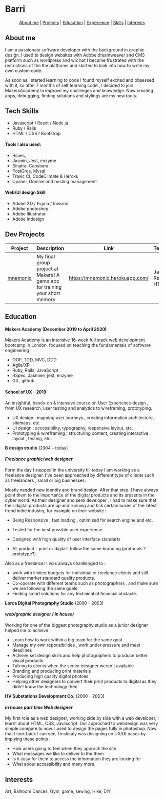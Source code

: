 # Barri #
<div align="center">

  [About me](#about_me) | [Projects](#projects) | [Education](#education) | [Experience](#experience) | [Skills](#skills) | [Interests](#interests)

  </div>

## <a name="about_me">About me</a>

I am a passionate software developer with the background in graphic design. I used to design websites with Adobe dreamweaver and CMS platform such as wordpress and wix but I became frustrated with the restrictions of the the platforms and started to look into how to write my own custom code.

As soon as I started learning to code I found myself excited and obsessed with it, so after 7 months of self learning code , I decided to join MakersAcademy to improve my challenges and knowledge.
Now creating apps, debugging, finding solutions and stylings are my new tools.

## <a name="skills">Tech Skills</a>
- Javascript / React / Node.ja
- Ruby / Rails
- HTML / CSS / Bootstrap 

#### Tools I also used:
- Rspec,
- Jasmin, Jest, enzyme
- Sinatra, Capybara
- PostGres, Mysql
- Travic CI, CodeClimate & Heroku
- Cpanel, Domain and hosting management 

#### Web/UI design Skill

- Adobe XD / Figma / Invision
- Adobe photoshop
- Adobe Illustrator
- Adobe Indesign

## <a name="projects">Dev Projects</a>

| Project   | Description | Link | Technologies |
|---        |---          |---   |---           |
| [mnemonic](https://github.com/BarriF13/mnemonic) | My final group project at Makers! A game app for training your short memory | https://mnemonic.herokuapp.com/ | Javascript, React, CSS, HTML |

## <a name="education">Education</a>

#### Makers Academy (December 2019 to April 2020)

Makers Academy is an  intensive 16-week full stack web development bootcamp in London, focused on teaching the fundamentals of software engineering .

- OOP, TDD, MVC, DDD
- Agile/XP
- Ruby, Rails, JavaScript
- RSpec, Jasmine, jest, enzyme
- Git , github

#### School of UX - 2019
An insightful, hands-on & intensive course on User Experience design , from UX research, user testing and analytics to wireframing, prototyping.

- UX design : mapping user journeys , creating information architecture, sitemaps, etc.
- UI design : accessibility, typography, responsive layout, etc.
- Prototyping & wireframing : structuring content, creating interactive layout , testing, etc.

**B design studio** (2004 - today)

#### *Freelance graphic/web designer*
Form the day I stepped in the university till today I am working as a freelance designer. I've been approached by different type of clients such as freelancers , small or big businesses.

Mostly needed new identity and brand design.  After that step,  I have always point them to the importance of the digital products and its presents in the cyber world.
As their designer and semi developer , I had to make sure that their digital products are up and running and tick certain boxes of the latest trend inthe industry, for example  on their website :
- Being Responsive , fast loading , optimized for search engine  and etc.

- Tested for the best possible user experience

- Designed with high quality of user interface standarts

- All product - print or digital- follow the same branding (protocols ? prototype?)

Also as a freelancer I was always chanllenged to :
- work with limited budgets for individual or freelance clients and still deliver market standard quality products.
- Co-oporate with different teams such as photographers , and make sure we are following the same goals. 
- Finding smart solutions for any technical ot financial obstacle. 
  

**Lorca Digital Photography Studio** (2000 - 2003)

#### *web/graphic designer  ( in house)*

Working for one of the biggest photography studio as a junior designer helped me to achieve :
- Learn how to work within a big team for the same goal
- Manage my own reponsibilities , work under pressure and meet deadlines 
- Achieve set design skills and help photographers to produce better visual products
- Talking to clients when the senior designer weren't available
- Branding and producing print materials
- Producing high quality digital photoes
-  Helping other designers to convert their print products to digital as they didn't know the technology then

**HV Substations Development Co.** (2000 - 2003)

#### *In house part time Web designer*

My first role as a web designer, working side by side with a web developer, I learnt about HTML, CSS, Javascript. Our approched to webdesign was very simple compare to now. I used to design the pages fully in photoshop.
Now that I look back I can see, I insticaly was designing on UX/UI bases by implying these points :
- How users going to feel when they approch the site 
-  What messages we like to deliver to the them
- Is it easy for them to access the information they are looking for
- What about accessibility
and many more.

  
  
  

## <a name="interests">Interests</a>

  

Art, Ballroom Dances, Gym, game, sewing, Hike, DIY

